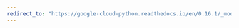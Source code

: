 ```yaml
---
redirect_to: "https://google-cloud-python.readthedocs.io/en/0.16.1/_modules/gcloud/bigquery/connection.html"
---
```

